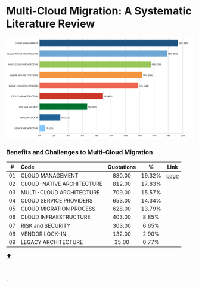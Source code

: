 # Multi-Cloud Migration: A Systematic Literature Review


![Research Categories](files/img/research_categories.png "Research Categoies")




### Benefits and Challenges to Multi-Cloud Migration

|  #  | Code                           | Quotations |     %     | Link  | 
|:---:|:-------------------------------|:----------:|:---------:|:-----:|
| 01  |CLOUD MANAGEMENT                |  880.00    |  19.32%   |   [page](files/code_segments/01-CLOUD_MANAGEMENT.pdf)    |
| 02  |CLOUD-NATIVE ARCHITECTURE       |  812.00    |  17.83%   |       |
| 03  |MULTI-CLOUD ARCHITECTURE        |  709.00    |  15.57%   |       |
| 04  |CLOUD SERVICE PROVIDERS         |  653.00    |  14.34%   |       |
| 05  |CLOUD MIGRATION PROCESS         |  628.00    |  13.79%   |       |
| 06  |CLOUD INFRAESTRUCTURE           |  403.00    |   8.85%   |       |
| 07  |RISK and SECURITY               |  303.00    |   6.65%   |       |
| 08  |VENDOR LOCK-IN                  |  132.00    |   2.90%   |       |
| 09  |LEGACY ARCHITECTURE             |  35.00     |   0.77%   |       |



[:arrow_up:](#resultados)

<br>



.

